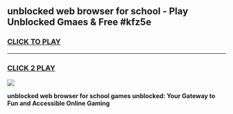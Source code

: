 
## unblocked web browser for school - Play Unblocked Gmaes & Free #kfz5e
<h3>
<a href="https://news.freeplayer.one?title=unblocked_web_browser_for_school&ref=24F">CLICK TO PLAY</a></h3>
<hr>

<h3>
<a href="https://news.freeplayer.one?title=unblocked_web_browser_for_school&ref=24F">CLICK 2 PLAY</a>
  
</h3>

<a href="https://news.freeplayer.one?title=unblocked_web_browser_for_school&ref=24F/"><img src="https://clearcache.store/games.png"></a>


**unblocked web browser for school games unblocked: Your Gateway to Fun and Accessible Online Gaming**

